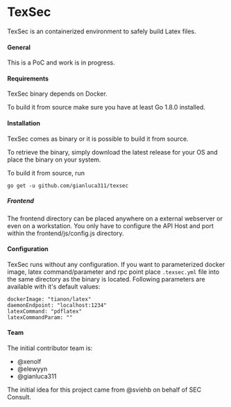 # TexSec

TexSec is an containerized environment to safely build Latex files.

#### General
This is a PoC and work is in progress.

#### Requirements
TexSec binary depends on Docker.

To build it from source make sure you have at least Go 1.8.0 installed.

#### Installation
TexSec comes as binary or it is possible to build it from source.

To retrieve the binary, simply download the latest release for your OS and place the binary on your system.

To build it from source, run
```
go get -u github.com/gianluca311/texsec
```

##### Frontend
The frontend directory can be placed anywhere on a external webserver or even on a workstation. You only have to configure the API Host and port within the frontend/js/config.js directory.

#### Configuration
TexSec runs without any configuration. If you want to parameterized docker image, latex command/parameter and rpc point place `.texsec.yml` file into the same directory as the binary is located.
Following parameters are available with it's default values:
```
dockerImage: "tianon/latex"
daemonEndpoint: "localhost:1234"
latexCommand: "pdflatex"
latexCommandParam: ""
```

#### Team
The initial contributor team is:
* @xenolf
* @elewyyn
* @gianluca311

The initial idea for this project came from @sviehb on behalf of SEC Consult.